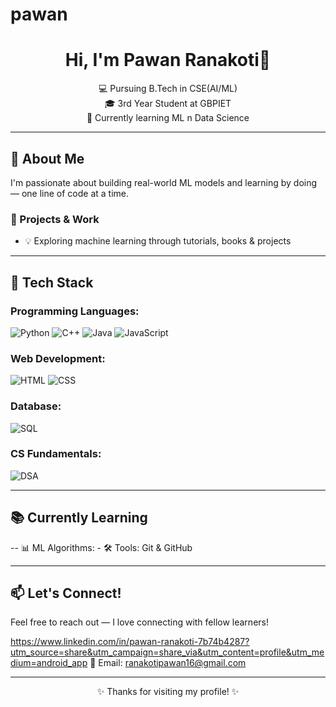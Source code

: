 # pawan
<h1 align="center">Hi, I'm Pawan Ranakoti👋</h1>
<p align="center">
💻 Pursuing B.Tech in CSE(AI/ML) <br>
🎓 3rd Year Student at GBPIET<br>
🌱 Currently learning ML n Data Science
</p>

---

## 🌟 About Me

I'm passionate about building real-world ML models and learning by doing — one line of code at a time.

### 🔧 Projects & Work

- 💡 Exploring machine learning through tutorials, books & projects

---

## 🧰 Tech Stack

### Programming Languages:
![Python](https://img.shields.io/badge/-Python-181717?style=flat&logo=python)
![C++](https://img.shields.io/badge/-C++-00599C?style=flat&logo=c%2b%2b)
![Java](https://img.shields.io/badge/-Java-007396?style=flat&logo=java)
![JavaScript](https://img.shields.io/badge/-JavaScript-F7DF1E?style=flat&logo=javascript)

### Web Development:
![HTML](https://img.shields.io/badge/-HTML5-E34F26?style=flat&logo=html5)
![CSS](https://img.shields.io/badge/-CSS3-1572B6?style=flat&logo=css3)

### Database:
![SQL](https://img.shields.io/badge/-SQL-4479A1?style=flat&logo=mysql)

### CS Fundamentals:
![DSA](https://img.shields.io/badge/-DSA-black?style=flat)

---

## 📚 Currently Learning

-- 📊 ML Algorithms: - 🛠 Tools: Git & GitHub

---

## 📫 Let's Connect!

Feel free to reach out — I love connecting with fellow learners!

https://www.linkedin.com/in/pawan-ranakoti-7b74b4287?utm_source=share&utm_campaign=share_via&utm_content=profile&utm_medium=android_app
📧 Email: ranakotipawan16@gmail.com 

---

<p align="center">✨ Thanks for visiting my profile! ✨</p>
